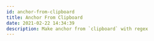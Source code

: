 ```yaml
---
id: anchor-from-clipboard
title: Anchor From Clipboard
date: 2021-02-22 14:34:39
description: Make anchor from `clipboard` with regex
---
```

